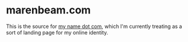 # marenbeam.com

This is the source for [my name dot com](https://marenbeam.com), which I'm currently treating as a sort of landing page for my online identity.
